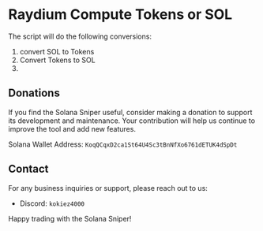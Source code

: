 # Raydium Compute Tokens or SOL
The script will do the following conversions:
  1. convert SOL to Tokens
  2. Convert Tokens to SOL
  3. 

## Donations
If you find the Solana Sniper useful, consider making a donation to support its development and maintenance. Your contribution will help us continue to improve the tool and add new features.

Solana Wallet Address: `KoqQCqxD2ca1St64U4Sc3tBnNfXo6761dETUK4dSpDt`

## Contact
For any business inquiries or support, please reach out to us:
- Discord: `kokiez4000`

Happy trading with the Solana Sniper!
